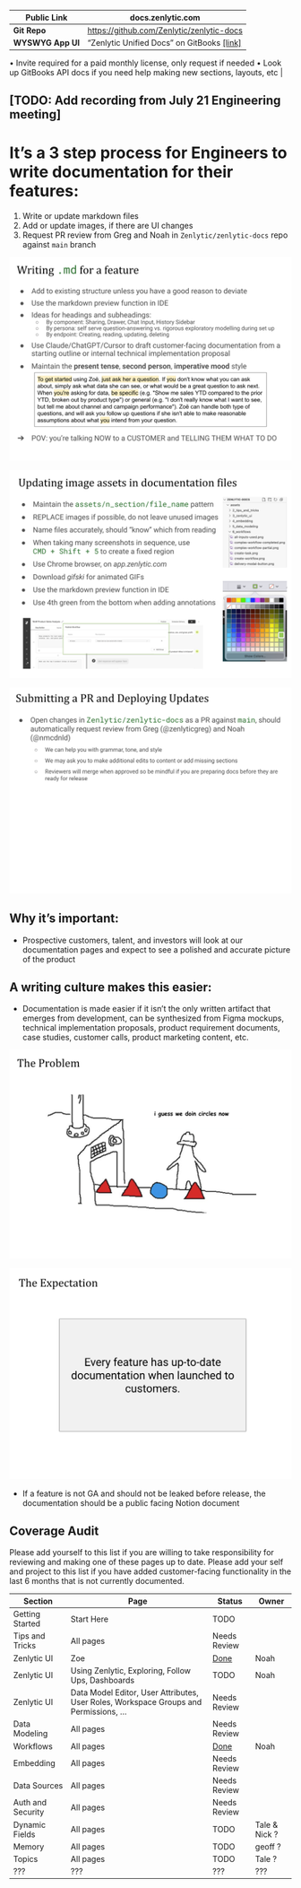 | **Public Link** | docs.zenlytic.com |
| --- | --- |
| **Git Repo** | https://github.com/Zenlytic/zenlytic-docs |
| **WYSWYG App UI** | “Zenlytic Unified Docs” on GitBooks [[link]](https://app.gitbook.com/o/LgQQKGZY6Kzii4OzQGze/s/T9EV2yuH6oO9jfgfgYUW/getting-started/intro)
• Invite required for a paid monthly license, only request if needed
• Look up GitBooks API docs if you need help making new sections, layouts, etc |

## [TODO: Add recording from July 21 Engineering meeting]

# It’s a 3 step process for Engineers to write documentation for their features:

1. Write or update markdown files
2. Add or update images, if there are UI changes
3. Request PR review from Greg and Noah in `Zenlytic/zenlytic-docs` repo against `main` branch

![image.png](assets/0_readme/readme_01.png)

![image.png](assets/0_readme/readme_02.png)

![image.png](assets/0_readme/readme_03.png)


## Why it’s important:

- Prospective customers, talent, and investors will look at our documentation pages and expect to see a polished and accurate picture of the product

## A writing culture makes this easier:

- Documentation is made easier if it isn’t the only written artifact that emerges from development, can be synthesized from Figma mockups, technical implementation proposals, product requirement documents, case studies, customer calls, product marketing content, etc.

![image.png](assets/0_readme/readme_problem.png)

![image.png](assets/0_readme/readme_expectation.png)

* If a feature is not GA and should not be leaked before release, the documentation should be a public facing Notion document

## Coverage Audit

Please add yourself to this list if you are willing to take responsibility for reviewing and making one of these pages up to date. Please add your self and project to this list if you have added customer-facing functionality in the last 6 months that is not currently documented. 

| **Section** | **Page** | **Status** | **Owner** |
| --- | --- | --- | --- |
| Getting Started | Start Here | TODO |  |
| Tips and Tricks | All pages | Needs Review |  |
| Zenlytic UI | Zoe | [Done](https://docs.zenlytic.com/zenlytic-ui/zoe) | Noah |
| Zenlytic UI | Using Zenlytic, Exploring, Follow Ups, Dashboards | TODO | Noah |
| Zenlytic UI | Data Model Editor, User Attributes, User Roles, Workspace Groups and Permissions, … | Needs Review |  |
| Data Modeling | All pages | Needs Review |  |
| Workflows | All pages | [Done](https://docs.zenlytic.com/workflows/getting-started) | Noah |
| Embedding | All pages | Needs Review |  |
| Data Sources | All pages | Needs Review |  |
| Auth and Security | All pages | Needs Review |  |
| Dynamic Fields | All pages | TODO | Tale & Nick ? |
| Memory | All pages | TODO | geoff ? |
| Topics | All pages | TODO | Tale ? |
| ??? | ??? | ??? | ??? |
